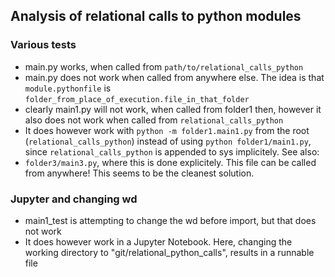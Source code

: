 ## Analysis of relational calls to python modules

### Various tests
- main.py works, when called from ``path/to/relational_calls_python``
- main.py does not work when called from anywhere else. The idea is that ``module.pythonfile`` is ``folder_from_place_of_execution.file_in_that_folder``
- clearly main1.py will not work, when called from folder1 then, however it also does not work when called from ``relational_calls_python``
- It does however work with ``python -m folder1.main1.py`` from the root (``relational_calls_python``) instead of using ``python folder1/main1.py``, since ``relational_calls_python`` is appended to sys implicitely. See also:
- ``folder3/main3.py``, where this is done explicitely. This file can be called from anywhere! This seems to be the cleanest solution.

### Jupyter and changing wd
- main1_test is attempting to change the wd before import, but that does not work
- It does however work in a Jupyter Notebook. Here, changing the working directory to "git/relational_python_calls", results in a runnable file

